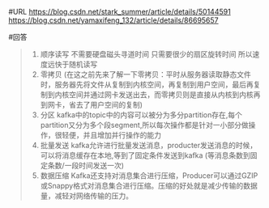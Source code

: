 #URL
https://blog.csdn.net/stark_summer/article/details/50144591
https://blog.csdn.net/yamaxifeng_132/article/details/86695657


#回答

> 1. 顺序读写  不需要硬盘磁头寻道时间 只需要很少的扇区旋转时间 所以速度远快于随机读写
> 2. 零拷贝
(在这之前先来了解一下零拷贝：平时从服务器读取静态文件时，服务器先将文件从复制到内核空间，再复制到用户空间，最后再复制到内核空间并通过网卡发送出去，而零拷贝则是直接从内核到内核再到网卡，省去了用户空间的复制)
> 3. 分区
kafka中的topic中的内容可以被分为多分partition存在,每个partition又分为多个段segment,所以每次操作都是针对一小部分做操作，很轻便，并且增加并行操作的能力
> 4. 批量发送 
kafka允许进行批量发送消息，producter发送消息的时候，可以将消息缓存在本地,等到了固定条件发送到kafka
(等消息条数到固定条数/一段时间发送一次)
> 5. 数据压缩 Kafka还支持对消息集合进行压缩，Producer可以通过GZIP或Snappy格式对消息集合进行压缩。压缩的好处就是减少传输的数据量，减轻对网络传输的压力。
